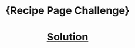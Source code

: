 <!-- Please update value in the {}  --> <h1 align="center">{Recipe Page Challenge}</h1>
<div align="center"> <h1> <a href="https://recipepage0.netlify.app/"> Solution </a> </h1> </div>
